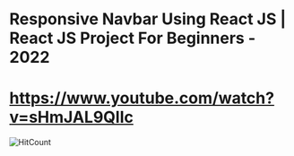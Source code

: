 # Responsive Navbar Using React JS | React JS Project For Beginners - 2022
# https://www.youtube.com/watch?v=sHmJAL9QlIc

![HitCount](https://i9.ytimg.com/vi_webp/sHmJAL9QlIc/mqdefault.webp?v=62d58a35&sqp=CJiS2JYG&rs=AOn4CLDUezfJhX6v_kphHmsWa5hZuygC-w)
